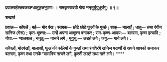 **प्रवालबर्हस्तबकस्रग्धातुकृतभूषणा: ।** **रामकृष्णादयो गोपा ननृतुर्युयुधुर्जगु: ॥ ९॥** 

**शब्दार्थ** 

**प्रवाल—** **कोंपलें** **; बर्ह—** **मोर पंख** **; स्तबक—** **छोटे छोटे फूलों के गुच्छे** **; स्रक्—** **मालाएँ** **; धातु—** **तथा रंगीन खनिज (गेरू)** **;** **कृत-भूषणा:—** **उन्हें अपना आभूषण बनाकर** **; राम-कृष्ण-आदय:—** **बलराम, कृष्ण इत्यादि** **; गोपा:—** **ग्वालबाल** **; ननृतु:—** **नाचने लगे** **; युयुधु:—** **लडऩे लगे** **; जगु:—** **गाने लगे।** **.** 

**कोंपलों, मोरपंखों, मालाओं, फूल की कलियों के गुच्छों तथा रंगविरंगे खनिज पदार्थों से** **अपने आपको सजाकर बलराम, कृष्ण तथा उनके ग्वालमित्र नाचने लगेे, कुश्ती लडऩे तथा गाने** **लगे।** **** 